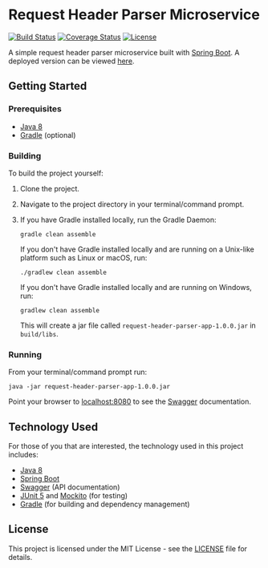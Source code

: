 # Request Header Parser Microservice

[![Build Status](https://img.shields.io/github/workflow/status/vanillaSlice/the-mono/Request%20Header%20Parser%20Microservice/main)](https://github.com/vanillaSlice/the-mono/actions?query=workflow%3ARequest-Header-Parser-Microservice+branch%3Amain)
[![Coverage Status](https://img.shields.io/codecov/c/gh/vanillaSlice/the-mono/main?flag=RequestHeaderParserMicroservice)](https://codecov.io/gh/vanillaSlice/the-mono/tree/main/projects/request-header-parser-microservice)
[![License](https://img.shields.io/badge/license-MIT-green)](LICENSE)

A simple request header parser microservice built with [Spring Boot](http://spring.io/projects/spring-boot). A deployed
version can be viewed [here](https://headerparser.mikelowe.xyz/).

## Getting Started

### Prerequisites

* [Java 8](https://www.oracle.com/technetwork/java/javase/overview/java8-2100321.html)
* [Gradle](https://gradle.org) (optional)

### Building

To build the project yourself:

1. Clone the project.
2. Navigate to the project directory in your terminal/command prompt.
3. If you have Gradle installed locally, run the Gradle Daemon:

    ```
    gradle clean assemble
    ```

   If you don't have Gradle installed locally and are running on a Unix-like platform such as Linux or macOS, run:

    ```
    ./gradlew clean assemble
    ```

   If you don't have Gradle installed locally and are running on Windows, run:

    ```
    gradlew clean assemble
    ```

    This will create a jar file called `request-header-parser-app-1.0.0.jar` in `build/libs`.

### Running

From your terminal/command prompt run:

```
java -jar request-header-parser-app-1.0.0.jar
```

Point your browser to [localhost:8080](http://localhost:8080) to see the [Swagger](https://swagger.io/) documentation.

## Technology Used

For those of you that are interested, the technology used in this project includes:

* [Java 8](https://www.oracle.com/technetwork/java/javase/overview/java8-2100321.html)
* [Spring Boot](http://spring.io/projects/spring-boot)
* [Swagger](https://swagger.io/) (API documentation)
* [JUnit 5](https://junit.org/junit5/) and [Mockito](https://site.mockito.org/) (for testing)
* [Gradle](https://gradle.org) (for building and dependency management)

## License

This project is licensed under the MIT License - see the [LICENSE](LICENSE) file for details.
